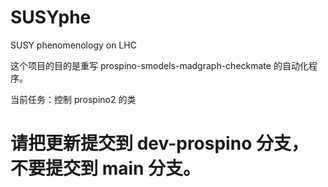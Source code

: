# SUSYphe
SUSY phenomenology on LHC

这个项目的目的是重写 prospino-smodels-madgraph-checkmate 的自动化程序。

当前任务：控制 prospino2 的类

# 请把更新提交到 dev-prospino 分支，不要提交到 main 分支。
